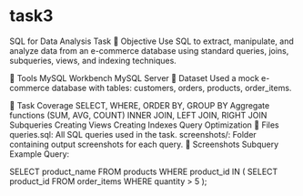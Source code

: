# task3


SQL for Data Analysis Task
🎯 Objective
Use SQL to extract, manipulate, and analyze data from an e-commerce database using standard queries, joins, subqueries, views, and indexing techniques.

🧰 Tools
MySQL Workbench
MySQL Server
📁 Dataset
Used a mock e-commerce database with tables: customers, orders, products, order_items.

📌 Task Coverage
SELECT, WHERE, ORDER BY, GROUP BY
Aggregate functions (SUM, AVG, COUNT)
INNER JOIN, LEFT JOIN, RIGHT JOIN
Subqueries
Creating Views
Creating Indexes
Query Optimization
📄 Files
queries.sql: All SQL queries used in the task.
screenshots/: Folder containing output screenshots for each query.
📸 Screenshots
Subquery Example
Query:

SELECT product_name
FROM products
WHERE product_id IN (
    SELECT product_id FROM order_items WHERE quantity > 5
);